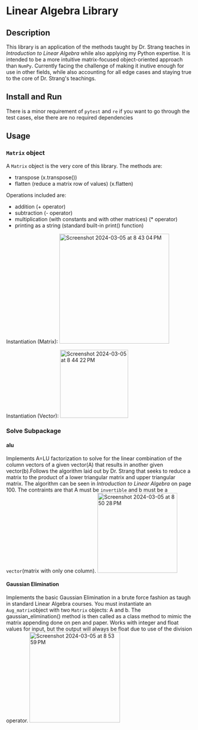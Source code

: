 # Linear Algebra Library

## Description
  This library is an application of the methods taught by Dr. Strang teaches in _Introduction to Linear Algebra_ while also applying my Python expertise. It is intended to be a more intuitive matrix-focused object-oriented approach than `NumPy`. 
  Currently facing the challenge of making it inutive enough for use in other fields, while also accounting for all edge cases and staying true to the core of Dr. Strang's teachings. 

## Install and Run
  There is a minor requirement of `pytest` and `re` if you want to go through the test cases, else there are no required dependencies

## Usage
### `Matrix` object
A `Matrix` object is the very core of this library. The methods are:
- transpose (x.transpose())
- flatten (reduce a matrix row of values) (x.flatten)

Operations included are:
- addition (+ operator)
- subtraction (- operator)
- multiplication (with constants and with other matrices) (* operator)
- printing as a string (standard built-in print() function)
  
Instantiation (Matrix):
<img width="297" alt="Screenshot 2024-03-05 at 8 43 04 PM" src="https://github.com/Mouzone/Linear-Algreba/assets/56100404/8b6b1f19-95f0-4272-bd24-1871b1e94241">

Instantiation (Vector):
<img width="184" alt="Screenshot 2024-03-05 at 8 44 22 PM" src="https://github.com/Mouzone/Linear-Algreba/assets/56100404/360dbb2e-fe66-4a38-8f38-db2e7802b762">
### Solve Subpackage
#### alu
Implements A=LU factorization to solve for the linear combination of the column vectors of a given vector(A) that results in another given vector(b).Follows the algorithm laid out by Dr. Strang that seeks to reduce a matrix to the product of a lower triangular matrix and upper triangular matrix. The algorithm can be seen in _Introduction to Linear Algebra_ on page 100. The contraints are that A must be `invertible` and b must be a `vector`(matrix with only one column).
<img width="216" alt="Screenshot 2024-03-05 at 8 50 28 PM" src="https://github.com/Mouzone/Linear-Algreba/assets/56100404/68331049-c82a-4e23-811b-a572ad00a9a0">

#### Gaussian Elimination
Implements the basic Gaussian Elimination in a brute force fashion as taugh in standard Linear Algebra courses. You must instantiate an `Aug_matrix`object with two `Matrix` objects: A and b. The gaussian_elimination() method is then called as a class method to mimic the matrix appending done on pen and paper. Works with integer and float values for input, but the output will always be float due to use of the division operator.
<img width="245" alt="Screenshot 2024-03-05 at 8 53 59 PM" src="https://github.com/Mouzone/Linear-Algreba/assets/56100404/31fef120-c857-4449-ae86-e390bf73f798">


  

